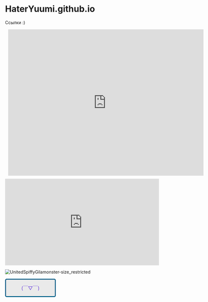 # HaterYuumi.github.io

Ссылки :)

<div style="width: 640px; height: 480px; margin: 10px; position: relative;"><iframe allowfullscreen frameborder="0" style="width:640px; height:480px" src="https://lucid.app/documents/embedded/aa67daf8-8b9f-4b2e-a9ef-57c278a773a1" id="jIJ9815C4aVv"></iframe></div>

<div style="width: 100%;"><div style="position: relative; padding-bottom: 56.25%; padding-top: 0; height: 0;"><iframe title="hggghg" frameborder="0" width="864" height="486" style="position: absolute; top: 0; left: 0; width: 100%; height: 100%;" src="https://view.genial.ly/637337ab53da840018858faf" type="text/html" allowscriptaccess="always" allowfullscreen="true" scrolling="yes" allownetworking="all"></iframe> </div> </div>

![UnitedSpiffyGilamonster-size_restricted](https://user-images.githubusercontent.com/114468482/201854037-00e2c1df-7045-4b1e-941d-6be7cca00fde.gif)

<style>
.button_1670306581841 {
    display: inline-block !important;
    text-decoration: none !important;
    background-color: #eaeaea !important;
    color: #663add !important;
    border: 3px solid #006089 !important;
    border-radius: 5px !important;
    font-size: 16px !important;
    padding: 15px 50px !important; 
    transition: all 0.8s ease !important;
}
.button_1670306581841:hover{
    text-decoration: none !important; 
    background-color: #006089 !important;
    color: #ffeded !important;
    border-color: #006089 !important;
}
</style>
<a href="https://github.com/HaterYuumi" class="button_1670306581841" target="_blank">
  (￣▽￣)
</a>
